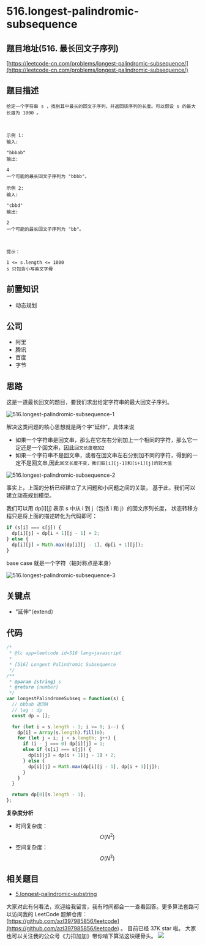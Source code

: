 # 516.longest-palindromic-subsequence

## 题目地址\(516. 最长回文子序列\)

[https://leetcode-cn.com/problems/longest-palindromic-subsequence/](https://leetcode-cn.com/problems/longest-palindromic-subsequence/)

## 题目描述

```text
给定一个字符串 s ，找到其中最长的回文子序列，并返回该序列的长度。可以假设 s 的最大长度为 1000 。



示例 1:
输入:

"bbbab"
输出:

4
一个可能的最长回文子序列为 "bbbb"。

示例 2:
输入:

"cbbd"
输出:

2
一个可能的最长回文子序列为 "bb"。



提示：

1 <= s.length <= 1000
s 只包含小写英文字母
```

## 前置知识

* 动态规划

## 公司

* 阿里
* 腾讯
* 百度
* 字节

## 思路

这是一道最长回文的题目，要我们求出给定字符串的最大回文子序列。

![516.longest-palindromic-subsequence-1](https://tva1.sinaimg.cn/large/007S8ZIlly1ghltykreoxj30de06ct8w.jpg)

解决这类问题的核心思想就是两个字“延伸”，具体来说

* 如果一个字符串是回文串，那么在它左右分别加上一个相同的字符，那么它一定还是一个回文串，因此`回文长度增加2`
* 如果一个字符串不是回文串，或者在回文串左右分别加不同的字符，得到的一定不是回文串,因此`回文长度不变，我们取[i][j-1]和[i+1][j]的较大值`

![516.longest-palindromic-subsequence-2](https://tva1.sinaimg.cn/large/007S8ZIlly1ghltyldw9mj30eb09hq3a.jpg)

事实上，上面的分析已经建立了大问题和小问题之间的关联， 基于此，我们可以建立动态规划模型。

我们可以用 dp\[i\]\[j\] 表示 s 中从 i 到 j（包括 i 和 j）的回文序列长度， 状态转移方程只是将上面的描述转化为代码即可：

```javascript
if (s[i] === s[j]) {
  dp[i][j] = dp[i + 1][j - 1] + 2;
} else {
  dp[i][j] = Math.max(dp[i][j - 1], dp[i + 1][j]);
}
```

base case 就是一个字符（轴对称点是本身）

![516.longest-palindromic-subsequence-3](https://tva1.sinaimg.cn/large/007S8ZIlly1ghltylrdezj30bk051dfq.jpg)

## 关键点

* ”延伸“（extend）

## 代码

```javascript
/*
 * @lc app=leetcode id=516 lang=javascript
 *
 * [516] Longest Palindromic Subsequence
 */
/**
 * @param {string} s
 * @return {number}
 */
var longestPalindromeSubseq = function(s) {
  // bbbab 返回4
  // tag : dp
  const dp = [];

  for (let i = s.length - 1; i >= 0; i--) {
    dp[i] = Array(s.length).fill(0);
    for (let j = i; j < s.length; j++) {
      if (i - j === 0) dp[i][j] = 1;
      else if (s[i] === s[j]) {
        dp[i][j] = dp[i + 1][j - 1] + 2;
      } else {
        dp[i][j] = Math.max(dp[i][j - 1], dp[i + 1][j]);
      }
    }
  }

  return dp[0][s.length - 1];
};
```

**复杂度分析**

* 时间复杂度：$$O(N^2)$$
* 空间复杂度：$$O(N^2)$$

## 相关题目

* [5.longest-palindromic-substring](5.longest-palindromic-substring.md)

大家对此有何看法，欢迎给我留言，我有时间都会一一查看回答。更多算法套路可以访问我的 LeetCode 题解仓库：[https://github.com/azl397985856/leetcode](https://github.com/azl397985856/leetcode) 。 目前已经 37K star 啦。 大家也可以关注我的公众号《力扣加加》带你啃下算法这块硬骨头。 ![](https://tva1.sinaimg.cn/large/007S8ZIlly1gfcuzagjalj30p00dwabs.jpg)

